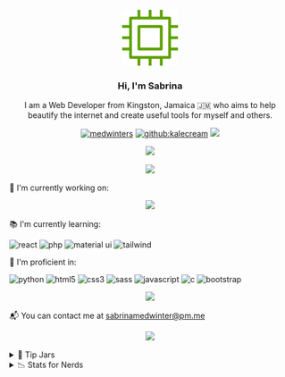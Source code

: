 <p align="center"><img height="100" width="100" src="https://raw.githubusercontent.com/acervenky/animated-github-badges/master/assets/devbadge.gif"></p>
<h3 align="center">Hi, I'm Sabrina</h3>
<p align="center">I am a Web Developer from Kingston, Jamaica 🇯🇲 who aims to help beautify the internet and create useful tools for myself and others.</p>
<p align="center"> 
           <a href="https://twitter.com/medwinters" target="blank"><img src="https://img.shields.io/twitter/follow/medwinters?logo=twitter&style=for-the-badge" alt="medwinters" /></a> 
           <a href="https://github.com/KaleCream" target="blank"><img src="https://img.shields.io/github/followers/medwinter?color=green&label=follow%20%40medwinter&logo=github&style=for-the-badge" alt="github:kalecream" /></a>
           <a href="https://www.linkedin.com/in/medwinter/"><img src="https://img.shields.io/badge/LinkedIn-0077B5?style=for-the-badge&logo=linkedin&logoColor=white"></a>
</p>
<p align="center">
           <a href="https://github.com/DenverCoder1/github-readme-streak-stats"><img src="https://github-readme-streak-stats.herokuapp.com/?user=kalecream&theme=vue"></a>
</p>

<p align="center"><img height="100px" src="http://clipart-library.com/img1/760098.png"></p>

<p align="left"> 💼 I'm currently working on:</p>

<p align="center"><img height="50px" src="http://clipart-library.com/img1/760098.png"></p>

<p align="left">📚 I'm currently learning:</p>
<p align="left">
           <img src="https://img.shields.io/badge/React-20232A?style=for-the-badge&logo=react&logoColor=61DAFB" alt="react">
           <img src="https://img.shields.io/badge/PHP-777BB4?style=for-the-badge&logo=php&logoColor=white" alt="php">
           <img src="https://img.shields.io/badge/Material--UI-0081CB?style=for-the-badge&logo=material-ui&logoColor=white" alt="material ui">
           <img src="https://img.shields.io/badge/Tailwind_CSS-38B2AC?style=for-the-badge&logo=tailwind-css&logoColor=white" alt="tailwind">

<p align="left">🏅 I'm proficient in: </p>
<p align="left">
           <img src="https://img.shields.io/badge/Python-3776AB?style=for-the-badge&logo=python&logoColor=white" alt="python">
           <img src="https://img.shields.io/badge/HTML5-E34F26?style=for-the-badge&logo=html5&logoColor=white" alt="html5">
           <img src="https://img.shields.io/badge/CSS3-1572B6?style=for-the-badge&logo=css3&logoColor=white" alt="css3">
           <img src="https://img.shields.io/badge/Sass-CC6699?style=for-the-badge&logo=sass&logoColor=white" alt="sass">
           <img src="https://img.shields.io/badge/JavaScript-323330?style=for-the-badge&logo=javascript&logoColor=F7DF1E" alt="javascript">
           <img src="https://img.shields.io/badge/C-00599C?style=for-the-badge&logo=c&logoColor=white" alt="c">
           <img src="https://img.shields.io/badge/Bootstrap-563D7C?style=for-the-badge&logo=bootstrap&logoColor=white" alt="bootstrap">
</p>

<p align="center"><img height="100px" src="https://2.bp.blogspot.com/-Pg7o9jbciV8/VaaSe0TwYsI/AAAAAAAAAQA/niR-nJJYxm0/s1600/July%2BDivider.png"></p>

<p align="left"> 📬 You can contact me at <a href="mailto:sabrinamedwinter@pm.me">sabrinamedwinter@pm.me</a></p>    


<p align="center"><img height="100px" src="https://2.bp.blogspot.com/-Pg7o9jbciV8/VaaSe0TwYsI/AAAAAAAAAQA/niR-nJJYxm0/s1600/July%2BDivider.png"></p>

<details>
           <summary>💎 Tip Jars</summary>
           <p align="left">
           <a href=""><img src="https://img.shields.io/badge/paypal-00457C?style=for-the-badge&logo=paypal&logoColor=white"></a>
           <a href="https://www.buymeacoffee.com/medwinter"><img src="https://img.shields.io/badge/kofi-F16061?style=for-the-badge&logo=ko-fi&logoColor=white"></a>
</p>
</details>
<details>
           <summary>📉 Stats for Nerds</summary>
           <p><a href="https://github.com/anuraghazra/github-readme-stats"><img src="https://github-readme-stats.vercel.app/api/top-langs/?username=kalecream&layout=compact"></a></p>
</details>





